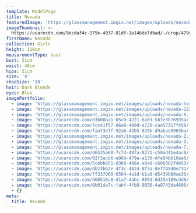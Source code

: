 ```yaml
---
template: ModelPage
title: Nevada
featuredImage: 'https://glassmanagement.imgix.net/images/uploads/nevada-aaaa.jpg'
imageThumbnail: >-
  https://ucarecdn.com/9ecdaf4c-275e-4937-81df-1a146de7dbad/-/crop/479x495/0,0/-/preview/
firstName: Nevada
collection: Girls
height: 110cm
measurementType: bust
bust: 51cm
waist: 48cm
hips: 51cm
size: '4'
shoeSize: '10'
hair: Dark Blonde
eyes: Blue
imagePortfolio:
  - image: 'https://glassmanagement.imgix.net/images/uploads/nevada-her-shadow.jpg'
  - image: 'https://glassmanagement.imgix.net/images/uploads/nevada-123.jpg'
  - image: 'https://glassmanagement.imgix.net/images/uploads/nevada-6.jpg'
  - image: 'https://ucarecdn.com/d3b00aa1-05c0-4221-8a03-58fe3b76935a/'
  - image: 'https://ucarecdn.com/7cc41f57-86a8-409d-a725-cae57317f458/'
  - image: 'https://ucarecdn.com/faa73e7f-92a6-43b5-826b-d9abae9903ba/'
  - image: 'https://glassmanagement.imgix.net/images/uploads/nevada-2.jpg'
  - image: 'https://glassmanagement.imgix.net/images/uploads/nevada-3.jpg'
  - image: 'https://glassmanagement.imgix.net/images/uploads/nevada-7.jpg'
  - image: 'https://ucarecdn.com/d6535a60-7c74-487a-8271-c50ad41e4ac9/'
  - image: 'https://ucarecdn.com/92f3acb6-e06d-479a-a136-dfe84b610aa6/'
  - image: 'https://ucarecdn.com/5cebb851-83b0-466e-a0a0-c600302f4b53/'
  - image: 'https://ucarecdn.com/db23bb2e-4f3c-4024-8f3a-8eff4540e731/'
  - image: 'https://ucarecdn.com/7f337060-6564-4a1d-b1a8-d5439b60ae36/'
  - image: 'https://ucarecdn.com/d68516c8-d1a7-4abc-809d-8d35e189cdd8/'
  - image: 'https://ucarecdn.com/6b01da7c-fabf-4fb8-9856-4a8743da4606/'
  - {}
meta:
  title: Nevada
---
```


